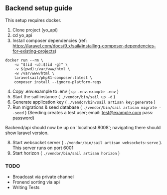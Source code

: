 ## Backend setup guide

This setup requires docker.

1. Clone project (yo_api)
2. cd yo_api
3. Install composer dependencies (ref: https://laravel.com/docs/9.x/sail#installing-composer-dependencies-for-existing-projects)

```
docker run --rm \
    -u "$(id -u):$(id -g)" \
    -v $(pwd):/var/www/html \
    -w /var/www/html \
    laravelsail/php81-composer:latest \
    composer install --ignore-platform-reqs
```

4. Copy .env.example to .env ( `cp .env.example .env` )
5. Start the sail instance ( `./vendor/bin/sail up -d` )
6. Generate application key ( `./vendor/bin/sail artisan key:generate` )
7. Run migrations & seed database ( `./vendor/bin/sail artisan migrate --seed` )
   (Seeding creates a test user; email: test@example.com pass: password)

Backend/api should now be up on 'localhost:8008'; navigating there should show laravel version.

8. Start websocket server ( `./vendor/bin/sail artisan websockets:serve` ). This server runs on port 6001
9. Start horizon ( `./vendor/bin/sail artisan horizon` )

### TODO

-   Broadcast via private channel
-   Fronend sorting via api
-   Writing Tests
